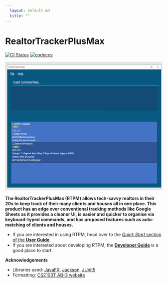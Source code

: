 ```yaml
---
  layout: default.md
  title: ""
---
```


# RealtorTrackerPlusMax

[![CI Status](https://github.com/se-edu/addressbook-level3/workflows/Java%20CI/badge.svg)](https://github.com/se-edu/addressbook-level3/actions)
[![codecov](https://codecov.io/gh/se-edu/addressbook-level3/branch/master/graph/badge.svg)](https://codecov.io/gh/se-edu/addressbook-level3)

![Ui](images/Ui.png)

**The RealtorTrackerPlusMax (RTPM) allows tech-savvy realtors in their 20s to keep track of their many clients and houses 
all in one place. This product has an edge over conventional tracking methods like Google Sheets as it provides a 
cleaner UI, is easier and quicker to organise via keyboard-typed commands, and has proposed features such as 
auto-matching of clients and houses.**

* If you are interested in using RTPM, head over to the [_Quick Start_ section of the **User Guide**](UserGuide.html#quick-start).
* If you are interested about developing RTPM, the [**Developer Guide**](DeveloperGuide.html) is a good place to start.


**Acknowledgements**

* Libraries used: [JavaFX](https://openjfx.io/), [Jackson](https://github.com/FasterXML/jackson), [JUnit5](https://github.com/junit-team/junit5)
* Formatting: [CS2103T AB-3 website](https://se-education.org/addressbook-level3/)
